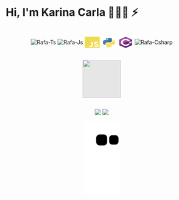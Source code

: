 # Hi, I'm Karina Carla 👩🏽‍💻 ⚡
<div align="center">
 
<div style="display: inline_block"><br>
<img  align="center" alt="Rafa-Ts" height="30" width="40" src="https://cdn.jsdelivr.net/gh/devicons/devicon/icons/html5/html5-plain-wordmark.svg"/>
 <img align="center" alt="Rafa-Js" height="30" width="40"src="https://cdn.jsdelivr.net/gh/devicons/devicon/icons/css3/css3-plain-wordmark.svg" />
 <img align="center" alt="Rafa-Js" height="30" width="40" src="https://raw.githubusercontent.com/devicons/devicon/master/icons/javascript/javascript-plain.svg">
 <img align="center" alt="Rafa-Python" height="30" width="40" src="https://raw.githubusercontent.com/devicons/devicon/master/icons/python/python-original.svg">
 <img align="center" alt="Rafa-Csharp" height="30" width="40" src="https://raw.githubusercontent.com/devicons/devicon/master/icons/csharp/csharp-original.svg">
 <img align="center" alt="Rafa-Csharp" height="30" width="40" src="https://cdn.jsdelivr.net/gh/devicons/devicon/icons/selenium/selenium-original.svg" />
          
  
  
<br> <img style="display: block;-webkit-user-select: none;margin: auto;cursor: zoom-in;background-color: hsl(0, 0%, 90%);" src="https://1.bp.blogspot.com/-fRs_0mFIrWM/VAhqJXR1pmI/AAAAAAAALkQ/JRScFBJzIpw/s1600/Vegeta%2B3.gif" width="100" height="100">
</div>
  
  ##
 
<div> 
 
 <a href = "mailto:contatorafaballerini@gmail.com"><img src="https://img.shields.io/badge/-Gmail-%23333?style=for-the-badge&logo=gmail&logoColor=white" target="_blank"></a>
  <a href="https://www.linkedin.com/in/rafaella-ballerini-45875016a" target="_blank"><img src="https://img.shields.io/badge/-LinkedIn-%230077B5?style=for-the-badge&logo=linkedin&logoColor=white" target="_blank"></a> 
 
  ![Snake animation](https://github.com/rafaballerini/rafaballerini/blob/output/github-contribution-grid-snake.svg)
 
</div>
